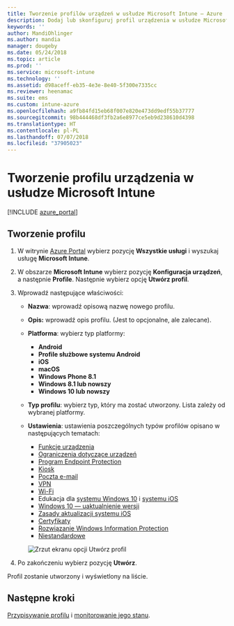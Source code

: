 ```yaml
---
title: Tworzenie profilów urządzeń w usłudze Microsoft Intune — Azure | Microsoft Docs
description: Dodaj lub skonfiguruj profil urządzenia w usłudze Microsoft Intune, w tym wybierz typ platformy i skonfiguruj ustawienia w witrynie Azure Portal.
keywords: ''
author: MandiOhlinger
ms.author: mandia
manager: dougeby
ms.date: 05/24/2018
ms.topic: article
ms.prod: ''
ms.service: microsoft-intune
ms.technology: ''
ms.assetid: d98aceff-eb35-4e3e-8e40-5f300e7335cc
ms.reviewer: heenamac
ms.suite: ems
ms.custom: intune-azure
ms.openlocfilehash: a9fb84fd15eb68f007e820e473dd9edf55b37777
ms.sourcegitcommit: 98b444468df3fb2a6e8977ce5eb9d238610d4398
ms.translationtype: HT
ms.contentlocale: pl-PL
ms.lasthandoff: 07/07/2018
ms.locfileid: "37905023"
---
```

# <a name="create-a-device-profile-in-microsoft-intune"></a>Tworzenie profilu urządzenia w usłudze Microsoft Intune

[!INCLUDE [azure_portal](./includes/azure_portal.md)]

## <a name="create-the-profile"></a>Tworzenie profilu
1. W witrynie [Azure Portal](https://portal.azure.com) wybierz pozycję **Wszystkie usługi** i wyszukaj usługę **Microsoft Intune**.

2. W obszarze **Microsoft Intune** wybierz pozycję **Konfiguracja urządzeń**, a następnie **Profile**. Następnie wybierz opcję **Utwórz profil**.

3. Wprowadź następujące właściwości:

   - **Nazwa**: wprowadź opisową nazwę nowego profilu.
   - **Opis:** wprowadź opis profilu. (Jest to opcjonalne, ale zalecane).
   - **Platforma**: wybierz typ platformy:  

       - **Android**
       - **Profile służbowe systemu Android**
       - **iOS**
       - **macOS**
       - **Windows Phone 8.1**
       - **Windows 8.1 lub nowszy**
       - **Windows 10 lub nowszy**

   - **Typ profilu**: wybierz typ, który ma zostać utworzony. Lista zależy od wybranej platformy.
   - **Ustawienia**: ustawienia poszczególnych typów profilów opisano w następujących tematach:

       -  [Funkcje urządzenia](device-features-configure.md)
       -  [Ograniczenia dotyczące urządzeń](device-restrictions-configure.md)
       -  [Program Endpoint Protection](endpoint-protection-configure.md)
       -  [Kiosk](kiosk-settings.md)
       -  [Poczta e-mail](email-settings-configure.md)
       -  [VPN](vpn-settings-configure.md)
       -  [Wi-Fi](wi-fi-settings-configure.md)
       -  Edukacja dla [systemu Windows 10](education-settings-configure.md) i [systemu iOS](wi-fi-settings-ios.md)
       -  [Windows 10 — uaktualnienie wersji](edition-upgrade-configure-windows-10.md)
       -  [Zasady aktualizacji systemu iOS](software-updates-ios.md)
       -  [Certyfikaty](certificates-configure.md)
       -  [Rozwiązanie Windows Information Protection](windows-information-protection-configure.md)
       -  [Niestandardowe](custom-settings-configure.md)

     ![Zrzut ekranu opcji Utwórz profil](./media/create-device-profile.png)

4. Po zakończeniu wybierz pozycję **Utwórz**.

Profil zostanie utworzony i wyświetlony na liście.

## <a name="next-steps"></a>Następne kroki
[Przypisywanie profilu](device-profile-assign.md) i [monitorowanie jego stanu](device-profile-monitor.md).
